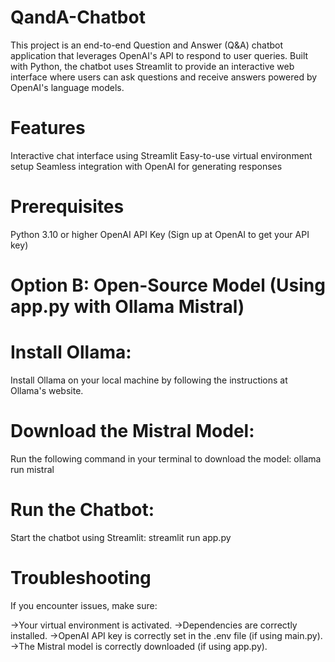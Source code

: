 # QandA-Chatbot
This project is an end-to-end Question and Answer (Q&A) chatbot application that leverages OpenAI's API to respond to user queries. Built with Python, the chatbot uses Streamlit to provide an interactive web interface where users can ask questions and receive answers powered by OpenAI's language models.

# Features
Interactive chat interface using Streamlit
Easy-to-use virtual environment setup
Seamless integration with OpenAI for generating responses

# Prerequisites
Python 3.10 or higher
OpenAI API Key (Sign up at OpenAI to get your API key)

# Option B: Open-Source Model (Using app.py with Ollama Mistral)

# Install Ollama:
Install Ollama on your local machine by following the instructions at Ollama's website.

# Download the Mistral Model:
Run the following command in your terminal to download the model:
ollama run mistral
# Run the Chatbot: 
Start the chatbot using Streamlit:
streamlit run app.py
# Troubleshooting
If you encounter issues, make sure:

->Your virtual environment is activated.
->Dependencies are correctly installed.
->OpenAI API key is correctly set in the .env file (if using main.py).
->The Mistral model is correctly downloaded (if using app.py).






